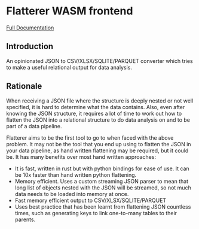 # Flatterer WASM frontend

[Full Documentation](http://flatterer.opendata.coop/)

## Introduction

An opinionated JSON to CSV/XLSX/SQLITE/PARQUET converter which tries to make a useful relational output for data analysis.

## Rationale

When receiving a JSON file where the structure is deeply nested or not well specified, it is hard to determine what the data contains. Also, even after knowing the JSON structure, it requires a lot of time to work out how to flatten the JSON into a relational structure to do data analysis on and to be part of a data pipeline. 

Flatterer aims to be the first tool to go to when faced with the above problem.  It may not be the tool that you end up using to flatten the JSON in your data pipeline, as hand written flattening may be required, but it could be.  It has many benefits over most hand written approaches:

* It is fast, written in rust but with python bindings for ease of use.  It can be 10x faster than hand written python flattening.
* Memory efficient.  Uses a custom streaming JSON parser to mean that long list of objects nested with the JSON will be streamed, so not much data needs to be loaded into memory at once.
* Fast memory efficient output to CSV/XLSX/SQLITE/PARQUET
* Uses best practice that has been learnt from flattening JSON countless times, such as generating keys to link one-to-many tables to their parents.

